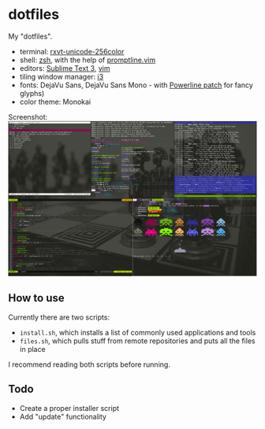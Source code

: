 dotfiles
========

My "dotfiles".


- terminal: [rxvt-unicode-256color](http://software.schmorp.de/pkg/rxvt-unicode.html)
- shell: [zsh](http://en.wikipedia.org/wiki/Z_shell), with the help of [promptline.vim](https://github.com/edkolev/promptline.vim)
- editors: [Sublime Text 3](http://sublimetext.com/3), [vim](http://www.vim.org/)
- tiling window manager: [i3](http://i3wm.org/)
- fonts: DejaVu Sans, DejaVu Sans Mono - with [Powerline patch](https://github.com/Lokaltog/powerline-fonts) for fancy glyphs)
- color theme: Monokai

Screenshot:
![screenshot](dotfiles.png)

## How to use
Currently there are two scripts:
- `install.sh`, which installs a list of commonly used applications and tools
- `files.sh`, which pulls stuff from remote repositories and puts all the files in place

I recommend reading both scripts before running.

## Todo
- Create a proper installer script
- Add "update" functionality
